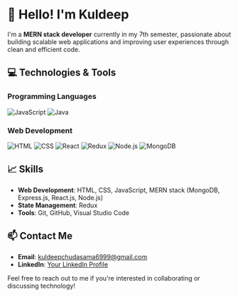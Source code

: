 # 👋 Hello! I'm Kuldeep

I'm a **MERN stack developer** currently in my 7th semester, passionate about building scalable web applications and improving user experiences through clean and efficient code.

## 💻 Technologies & Tools

### Programming Languages
![JavaScript](https://img.shields.io/badge/JavaScript-F7DF1E?style=flat&logo=javascript&logoColor=black)
![Java](https://img.shields.io/badge/Java-007396?style=flat&logo=java&logoColor=white)

### Web Development
![HTML](https://img.shields.io/badge/HTML-E34F26?style=flat&logo=html5&logoColor=white)
![CSS](https://img.shields.io/badge/CSS-1572B6?style=flat&logo=css3&logoColor=white)
![React](https://img.shields.io/badge/React-61DAFB?style=flat&logo=react&logoColor=black)
![Redux](https://img.shields.io/badge/Redux-764ABC?style=flat&logo=redux&logoColor=white)
![Node.js](https://img.shields.io/badge/Node.js-339933?style=flat&logo=nodedotjs&logoColor=white)
![MongoDB](https://img.shields.io/badge/MongoDB-47A248?style=flat&logo=mongodb&logoColor=white)

## 📈 Skills
- **Web Development**: HTML, CSS, JavaScript, MERN stack (MongoDB, Express.js, React.js, Node.js)
- **State Management**: Redux
- **Tools**: Git, GitHub, Visual Studio Code

## 📫 Contact Me

- **Email**: kuldeepchudasama6999@gmail.com
- **LinkedIn**: [Your LinkedIn Profile]((https://www.linkedin.com/in/kuldeep-chudasama-1759b1256/))


Feel free to reach out to me if you're interested in collaborating or discussing technology!
